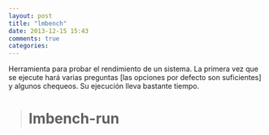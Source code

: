 ```yaml
---
layout: post
title: "lmbench"
date: 2013-12-15 15:43
comments: true
categories: 
---
```

Herramienta para probar el rendimiento de un sistema. La primera vez que se ejecute hará varias preguntas [las opciones por defecto son suficientes] y algunos chequeos. Su ejecución lleva bastante tiempo.

># lmbench-run

